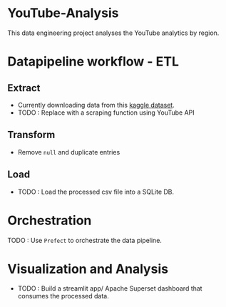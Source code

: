 # YouTube-Analysis

This data engineering project analyses the YouTube analytics by region.

# Datapipeline workflow - ETL

## Extract
- Currently downloading data from this [kaggle dataset](https://www.kaggle.com/datasets/datasnaek/youtube-new).
- TODO : Replace with a scraping function using YouTube API

## Transform
- Remove `null` and duplicate entries

## Load 
- TODO : Load the processed csv file into a SQLite DB.

# Orchestration
TODO : Use `Prefect` to orchestrate the data pipeline.

# Visualization and Analysis
- TODO : Build a streamlit app/ Apache Superset dashboard that consumes the processed data.
